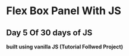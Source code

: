 # Flex Box Panel With JS

## Day 5 Of 30 days of JS

**built using vanilla JS
(Tutorial Follwed Project)**